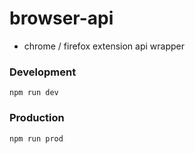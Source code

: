 # browser-api
* chrome / firefox extension api wrapper

### Development
```npm run dev```

### Production
``npm run prod``
